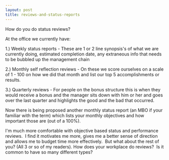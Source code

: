 ```yaml
---
layout: post
title: reviews-and-status-reports
---
```

How do you do status reviews?

At the office we currently have:

1.) Weekly status reports - These are 1 or 2 line synopsis's of what we
are currently doing, estimated completion date, any extraneous info that
needs to be bubbled up the management chain

2.) Monthly self reflection reviews - On these we score ourselves on a
scale of 1 - 100 on how we did that month and list our top 5
accomplishments or results. 

3.) Quarterly reviews - For people on the bonus structure this is when
they would receive a bonus and the manager sits down with him or her and
goes over the last quarter and highlights the good and the bad that
occurred.

Now there is being proposed another monthly status report (an MBO if
your familiar with the term) which lists your monthly objectives and how
important those are (out of a 100%).

I'm much more comfortable with objective based status and performance
reviews.  I find it motivates me more, gives me a better sense of
direction and allows me to budget time more effectively.  But what about
the rest of you? (All 3 or so of my readers). How does your workplace do
reviews?  Is it common to have so many different types?

